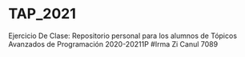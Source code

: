 # TAP_2021
Ejercicio De Clase: Repositorio personal para los alumnos de Tópicos Avanzados de Programación 2020-20211P
#Irma Zi Canul 7089
